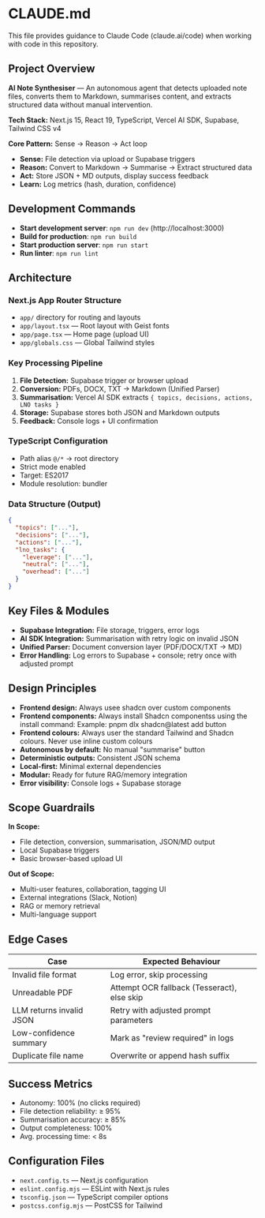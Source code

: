 # CLAUDE.md

This file provides guidance to Claude Code (claude.ai/code) when working with code in this repository.

## Project Overview

**AI Note Synthesiser** — An autonomous agent that detects uploaded note files, converts them to Markdown, summarises content, and extracts structured data without manual intervention.

**Tech Stack:** Next.js 15, React 19, TypeScript, Vercel AI SDK, Supabase, Tailwind CSS v4

**Core Pattern:** Sense → Reason → Act loop
- **Sense:** File detection via upload or Supabase triggers
- **Reason:** Convert to Markdown → Summarise → Extract structured data
- **Act:** Store JSON + MD outputs, display success feedback
- **Learn:** Log metrics (hash, duration, confidence)

## Development Commands

- **Start development server**: `npm run dev` (http://localhost:3000)
- **Build for production**: `npm run build`
- **Start production server**: `npm run start`
- **Run linter**: `npm run lint`

## Architecture

### Next.js App Router Structure
- `app/` directory for routing and layouts
- `app/layout.tsx` — Root layout with Geist fonts
- `app/page.tsx` — Home page (upload UI)
- `app/globals.css` — Global Tailwind styles

### Key Processing Pipeline
1. **File Detection:** Supabase trigger or browser upload
2. **Conversion:** PDFs, DOCX, TXT → Markdown (Unified Parser)
3. **Summarisation:** Vercel AI SDK extracts `{ topics, decisions, actions, LNO tasks }`
4. **Storage:** Supabase stores both JSON and Markdown outputs
5. **Feedback:** Console logs + UI confirmation

### TypeScript Configuration
- Path alias `@/*` → root directory
- Strict mode enabled
- Target: ES2017
- Module resolution: bundler

### Data Structure (Output)
```json
{
  "topics": ["..."],
  "decisions": ["..."],
  "actions": ["..."],
  "lno_tasks": {
    "leverage": ["..."],
    "neutral": ["..."],
    "overhead": ["..."]
  }
}
```

## Key Files & Modules

- **Supabase Integration:** File storage, triggers, error logs
- **AI SDK Integration:** Summarisation with retry logic on invalid JSON
- **Unified Parser:** Document conversion layer (PDF/DOCX/TXT → MD)
- **Error Handling:** Log errors to Supabase + console; retry once with adjusted prompt

## Design Principles

- **Frontend design:** Always usee shadcn over custom components
- **Frontend components:** Always install Shadcn componentss using the install command: Example: pnpm dlx shadcn@latest add button
- **Frontend colours:** Always user the standard Tailwind and Shadcn colours. Never use inline custom colours
- **Autonomous by default:** No manual "summarise" button
- **Deterministic outputs:** Consistent JSON schema
- **Local-first:** Minimal external dependencies
- **Modular:** Ready for future RAG/memory integration
- **Error visibility:** Console logs + Supabase storage

## Scope Guardrails

**In Scope:**
- File detection, conversion, summarisation, JSON/MD output
- Local Supabase triggers
- Basic browser-based upload UI

**Out of Scope:**
- Multi-user features, collaboration, tagging UI
- External integrations (Slack, Notion)
- RAG or memory retrieval
- Multi-language support

## Edge Cases

| Case | Expected Behaviour |
|------|-------------------|
| Invalid file format | Log error, skip processing |
| Unreadable PDF | Attempt OCR fallback (Tesseract), else skip |
| LLM returns invalid JSON | Retry with adjusted prompt parameters |
| Low-confidence summary | Mark as "review required" in logs |
| Duplicate file name | Overwrite or append hash suffix |

## Success Metrics

- Autonomy: 100% (no clicks required)
- File detection reliability: ≥ 95%
- Summarisation accuracy: ≥ 85%
- Output completeness: 100%
- Avg. processing time: < 8s

## Configuration Files

- `next.config.ts` — Next.js configuration
- `eslint.config.mjs` — ESLint with Next.js rules
- `tsconfig.json` — TypeScript compiler options
- `postcss.config.mjs` — PostCSS for Tailwind
